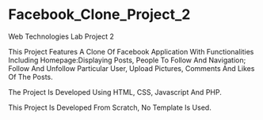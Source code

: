 # Facebook_Clone_Project_2
Web Technologies Lab Project 2

This Project Features A Clone Of Facebook Application With Functionalities Including Homepage:Displaying Posts, People To Follow And Navigation; Follow And Unfollow Particular User, Upload Pictures, Comments And Likes Of The Posts.

The Project Is Developed Using HTML, CSS, Javascript And PHP.

This Project Is Developed From Scratch, No Template Is Used.
